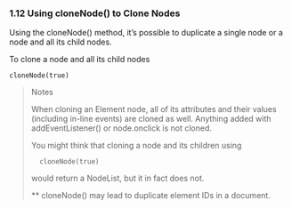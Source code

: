 ### 1.12 Using cloneNode() to Clone Nodes

Using the cloneNode() method, it’s possible to duplicate a single node or a node and all its child nodes.

To clone a node and all its child nodes

    cloneNode(true)

> Notes
>
> When cloning an Element node, all of its attributes and their values (including in-line events) are cloned as well. Anything added with addEventListener() or node.onclick is not cloned.
>
> You might think that cloning a node and its children using
>
>       cloneNode(true)
>
> would return a NodeList, but it in fact does not.
>
> ** cloneNode() may lead to duplicate element IDs in a document.
>